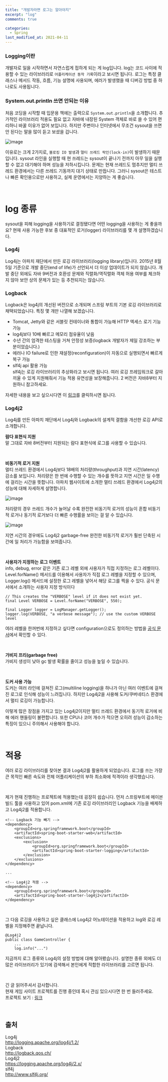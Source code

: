 ```yaml
---
title: "개발자라면 로그는 알아야지"
excerpt: "log"
comments: true

categories:
  - Spring
last_modified_at: 2021-04-11
---
```

### Logging이란
개발자로 일을 시작하면서 자연스럽게 접하게 되는 게 log입니다.
log는 코드 사이에 적용할 수 있는 라이브러리로 `어플리케이션 동작 기록`이라고 보시면 됩니다.
로그는 특정 클래스나 메서드 작동, 흐름, 기능 설명에 사용되며, 에러가 발생했을 때 디버깅 방법 중 하나로도 사용됩니다.

### System.out.println 쓰면 안되는 이유
처음 코딩을 시작할 때 입문용 책에는 출력으로 `System.out.println`을 소개합니다.
추가적인 라이브러리 적용도 필요 없고 자바에 내장된 System 객체로 바로 쓸 수 있어 편리하니 바꿀 이유가 없어 보입니다.
하지만 주변이나 인터넷에서 무조건 sysout을 쓰면 안 된다는 말을 많이 듣고 보셨을 겁니다.

![image](https://user-images.githubusercontent.com/71559880/115117250-949cfa00-9fd8-11eb-98b9-a83ebb218410.png)

이유로는 크게 2가지로, `블로킹 IO 발생`과 `멀티 쓰레드 락인(lock-in)`이 발생하기 때문입니다.
sysout 라인을 실행할 때 현 쓰레드는 sysout이 끝나기 전까지 아무 일을 실행할 수 없고 대기해야 하며 성능을 저하시킵니다.
문제는 현재 쓰레드도 멈추지만 멀티 쓰레드 환경에서는 다른 쓰레드 기동까지 대기 상태로 만듭니다.
그러니 sysout은 테스트나 빠른 확인용으로만 사용하고, 실제 운영에서는 지양하는 게 좋습니다.

<br>

# log 종류
sysout을 피해 logging을 사용하기로 결정됐다면 어떤 logging을 사용하는 게 좋을까요? 
현재 사용 가능한 후보 중 대표적인 로거(logger) 라이브러리를 몇 개 설명하겠습니다.

### Log4j
Log4j는 아파치 재단에서 만든 로깅 라이브러리(logging library)입니다. 
2015년 8월 5일 기준으로 개발 중단(end of life)가 선언되서 더 이상 업데이트가 되지 않습니다.
개발 중단 외에도 자바 9버전과 호환성 문제와 직렬화/역직렬화 객체 허용 여부를 체크하지 않아 보안 상의 문제가 있는 등 추천되지는 않습니다.

### Logback
Logback은 log4j의 개선된 버전으로 소개되며 스프링 부트의 기본 로깅 라이브러리로 채택되었습니다.
특징 몇 개만 나열해 보겠습니다.
- Tomcat, Jetty와 같은 서블릿 컨테이너와 통합이 가능해 HTTP 엑세스 로기 기능 가능
- log4j보다 10배 빠르고 메모리 점유율이 낮음
- 수년 간의 엄격한 테스팅을 거쳐 안정성 보증(logback 개발자가 제일 강조하는 부분이었습니다.)
- 에러나 IO failure로 인한 재설정(reconfiguration)이 자동으로 실행되면서 빠르게 복구 가능
- slf4j api 활용 가능       
slf4j는 로깅 라이브러리의 추상화라고 보시면 됩니다. 
여러 로깅 프레임워크로 갈아 끼울 수 있게 지원해줘서 기능 적용 유연성을 보장해줍니다.
2 버전은 자바8부터 지원하니 참고하세요.

자세한 내용을 보고 싶으시다면 이 [링크](http://logback.qos.ch/reasonsToSwitch.html)를 클릭하시면 됩니다.

### Log4j2
Log4j를 만든 아파치 재단에서 Log4j와 Logback의 설계적 결함을 개선한 로깅 API로 소개합니다.

**람다 표현식 지원**       
말 그대로 자바 8버전부터 지원되는 람다 표현식에 로그를 사용할 수 있습니다.

<br>

**비동기적 로거 지원**       
멀티 쓰레드 환경에서 Log4j보다 18배의 처리량(throughput)과 지연 시간(latency) 감소를 보입니다.
처리량은 한 번에 수행할 수 있는 개수를 뜻하고 지연 시간은 일 수행에 걸리는 시간을 뜻합니다.
아파치 웹사이트에 소개한 멀티 쓰레드 환경에서 Log4j2의 성능에 대해 자세하게 설명합니다.

![image](https://user-images.githubusercontent.com/71559880/111074423-24590f80-8526-11eb-8e09-56f8e04099bf.png)         

처리량의 경우 쓰레드 개수가 늘어날 수록 완전한 비동기적 로거의 성능이 혼합 비동기적 로거나 동기적 로거보다 더 빠른 수행률을 보이는 걸 알 수 있습니다.

![image](https://user-images.githubusercontent.com/71559880/111074427-3175fe80-8526-11eb-9895-46a50f97e201.png)         

지연 시간의 경우에도 Log4j2 garbage-free 완전한 비동기적 로거가 훨씬 단축된 시간에 일 처리가 가능함을 보여줍니다.     

<br>

**사용자가 지정하는 로그 이벤트**          
info, debug, error 같은 기존 로그 레벨 외에 사용자가 직접 지정하는 로그 레벨이다.
Level.forName() 메서드를 이용해서 사용자가 직접 로그 레벨을 지정할 수 있으며, Logger.log() 메서드에 설정한 로그 레벨을 넣어서 해당 로그를 찍을 수 있다.
공식 문서에서 소개하는 사용자 지정 방식이다
```
// This creates the "VERBOSE" level if it does not exist yet.
final Level VERBOSE = Level.forName("VERBOSE", 550);

final Logger logger = LogManager.getLogger();
logger.log(VERBOSE, "a verbose message"); // use the custom VERBOSE level
```
여러 레벨을 한꺼번에 지정하고 싶다면 configuration으로도 정의하는 방법을 [공식 문서](https://logging.apache.org/log4j/2.x/manual/customloglevels.html)에서 확인할 수 있다.

<br>

**가비지 프리(garbage free)**         
가비지 생성이 낮아 gc 발생 확률을 줄이고 성능을 높일 수 있습니다.

<br>

**도커 사용 가능**        
도커는 여러 라인에 걸쳐진 로그(multiline logging)을 하나가 아닌 여러 이벤트에 걸쳐진 로그로 인식해 성능이 느려집니다.
하지만 Log4j2을 사용해 도커/쿠버네티스 환경에서 멀티 로깅이 가능합니다.

이렇게 많은 장점을 가지고 있는 Log4j2이지만 멀티 쓰레드 환경에서 동기적 로거에 비해 에러 핸들링이 불편합니다. 또한 CPU나 코어 개수가 적으면 오히려 성능이 감소하는 특징이 있으니 주의해서 사용해야 합니다.

<br>

# 적용
여러 로깅 라이브러리를 찾아본 결과 Log4j2를 활용하게 되었습니다.
로그를 쓰는 가장 큰 목적인 빠른 속도와 전체 어플리케이션의 부하 최소화에 적격이라 생각했습니다.  

<br>

제가 현재 진행하는 프로젝트에 적용했는데 굉장히 쉽습니다.
먼저 스프링부트에 메이븐 빌드 툴을 사용하고 있어 pom.xml에 기존 로깅 라이브러리인 Logback 기능을 배제하고 Log4j2를 적용합니다.


```
<!-- Logback 기능 빼기 -->
<dependency>
    <groupId>org.springframework.boot</groupId>
    <artifactId>spring-boot-starter-web</artifactId>
    <exclusions>
        <exclusion>
            <groupId>org.springframework.boot</groupId>
            <artifactId>spring-boot-starter-logging</artifactId>
        </exclusion>
    </exclusions>
</dependency>

...

<!-- Log4j2 적용 -->
<dependency>
    <groupId>org.springframework.boot</groupId>
    <artifactId>spring-boot-starter-log4j2</artifactId>
</dependency>
```

<br>

그 다음 로깅을 사용하고 싶은 클래스에 Log4j2 어노테이션을 적용하고 log와 로깅 레벨을 지정해주면 끝납니다.

```
@Log4j2
public class GameController {
    ...
    log.info("...")
```

지금까지 로그 종류와 Log4j의 설정 방법에 대해 알아봤습니다.
설명한 종류 외에도 더 많은 라이브러리가 있기에 검색해서 본인에게 적합한 라이브러리를 고르면 됩니다.

<br>

긴 글 읽어주셔서 감사합니다.            
현재 게임 사이트 프로젝트를 진행 중인데 혹시 관심 있으시다면 한 번 들러주세요.              
프로젝트 보기 : [링크](https://github.com/f-lab-edu/ludensdomain)

<br>

## 출처
Log4j      
http://logging.apache.org/log4j/1.2/             
Logback      
http://logback.qos.ch/           
Log4j2      
https://logging.apache.org/log4j/2.x/              
slf4j       
http://www.slf4j.org/            
